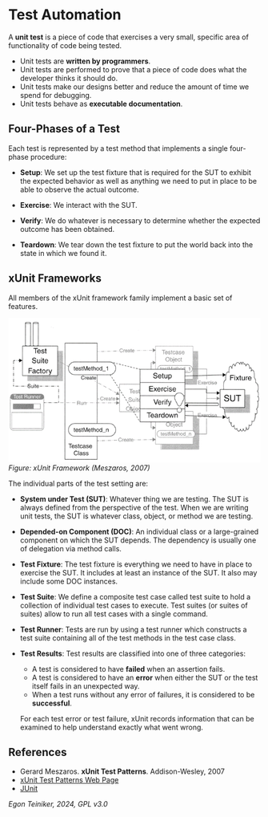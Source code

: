 # Test Automation

A **unit test** is a piece of code that exercises a very small, 
specific area of functionality of code being tested.

* Unit tests are **written by programmers**.
* Unit tests are performed to prove that a piece of code does what the developer 
    thinks it should do.
* Unit tests make our designs better and reduce the amount of time we spend for 
    debugging.
* Unit tests behave as **executable documentation**.


## Four-Phases of a Test

Each test is represented by a test method that implements a single 
four-phase procedure:

* **Setup**: We set up the test fixture that is required for the SUT to exhibit the 
    expected behavior as well as anything we need to put in place to be able to 
    observe the actual outcome.

* **Exercise**: We interact with the SUT.

* **Verify**: We do whatever is necessary to determine whether the expected 
outcome has been obtained.

* **Teardown**: We tear down the test fixture to put the world back into the 
    state in which we found it.


## xUnit Frameworks

All members of the xUnit framework family implement a basic set of features.

![xUnit Frameworks](figures/xUnitFramework.png)
_Figure: xUnit Framework (Meszaros, 2007)_

The individual parts of the test setting are:

* **System under Test (SUT)**: Whatever thing we are testing. The SUT is 
always defined from the perspective of the test. When we are writing unit 
tests, the SUT is whatever class, object, or method we are testing.

* **Depended-on Component (DOC)**: An individual class or a large-grained 
component on which the SUT depends. The dependency is usually one of 
delegation via method calls.

* **Test Fixture**: The test fixture is everything we need to have in place 
to exercise the SUT. It includes at least an instance of the SUT. 
It also may include some DOC instances.

* **Test Suite**: We define a composite test case called test suite to hold 
a collection of individual test cases to execute. Test suites (or suites of 
suites) allow to run all test cases with a single command.

* **Test Runner**: Tests are run by using a test runner which 
constructs a test suite containing all of the test methods in the test case 
class.

* **Test Results**: Test results are classified into one of three categories:
    * A test is considered to have **failed** when an assertion fails.
    * A test is considered to have an **error** when either the SUT or the 
    test itself fails in an unexpected way.
    * When a test runs without any error of failures, it is considered to be 
    **successful**.
    
	For each test error or test failure, xUnit records information that can be examined to help understand exactly what went wrong.


## References

* Gerard Meszaros. **xUnit Test Patterns**. Addison-Wesley, 2007 
* [xUnit Test Patterns Web Page](http://xunitpatterns.com/)
* [JUnit](https://junit.org/junit4/)

*Egon Teiniker, 2024, GPL v3.0*

